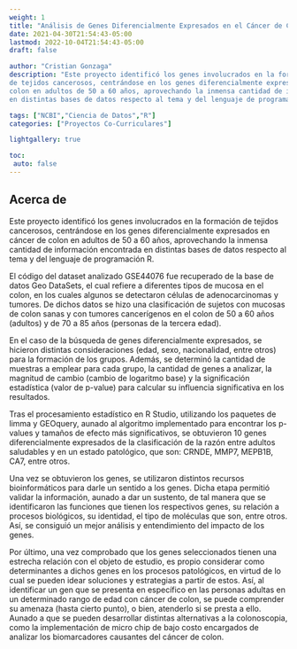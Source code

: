 ```yaml
---
weight: 1
title: "Análisis de Genes Diferencialmente Expresados en el Cáncer de Colón"
date: 2021-04-30T21:54:43-05:00
lastmod: 2022-10-04T21:54:43-05:00
draft: false

author: "Cristian Gonzaga"
description: "Este proyecto identificó los genes involucrados en la formación 
de tejidos cancerosos, centrándose en los genes diferencialmente expresados en cáncer de 
colon en adultos de 50 a 60 años, aprovechando la inmensa cantidad de información encontrada 
en distintas bases de datos respecto al tema y del lenguaje de programación R."

tags: ["NCBI","Ciencia de Datos","R"]
categories: ["Proyectos Co-Curriculares"]

lightgallery: true

toc:
 auto: false
---
```

<!--more-->

## Acerca de
Este proyecto identificó los genes involucrados en la formación 
de tejidos cancerosos, centrándose en los genes diferencialmente expresados en cáncer de 
colon en adultos de 50 a 60 años, aprovechando la inmensa cantidad de información encontrada 
en distintas bases de datos respecto al tema y del lenguaje de programación R.

El código del dataset analizado GSE44076 fue recuperado de la base de datos Geo DataSets, 
el cual refiere a diferentes tipos de mucosa en el colon, en los cuales algunos se 
detectaron células de adenocarcinomas y tumores. De dichos datos se hizo una 
clasificación de sujetos con mucosas de colon sanas y con tumores cancerígenos en el 
colon de 50 a 60 años (adultos) y de 70 a 85 años (personas de la tercera edad). 

En el caso de la búsqueda de genes diferencialmente expresados, se hicieron distintas consideraciones 
(edad, sexo, nacionalidad, entre otros) para la formación de los grupos. Además, se determinó la cantidad 
de muestras a emplear para cada grupo, la cantidad de genes a analizar, 
la magnitud de cambio (cambio de logaritmo base) y la significación estadística (valor de 
p-value) para calcular su influencia significativa en los resultados. 

Tras el procesamiento estadístico en R Studio, utilizando los paquetes de limma y GEOquery, 
aunado al algoritmo implementado para encontrar los p-values y tamaños de efecto más 
significativos, se obtuvieron 10 genes diferencialmente expresados de la clasificación 
de la razón entre adultos saludables y en un estado patológico, que son: CRNDE, MMP7, 
MEPB1B, CA7, entre otros.

Una vez se obtuvieron los genes, se utilizaron distintos recursos bioinformáticos para 
darle un sentido a los genes. Dicha etapa permitió validar la información, aunado a dar 
un sustento, de tal manera que se identificaron las funciones que tienen los respectivos 
genes, su relación a procesos biológicos, su identidad, el tipo de moléculas que son, 
entre otros. Así, se consiguió un mejor análisis y entendimiento del impacto de los 
genes.
 
Por último, una vez comprobado que los genes seleccionados tienen una estrecha relación 
con el objeto de estudio, es propio considerar como determinantes a dichos genes 
en los procesos patológicos, en virtud de lo cual se pueden idear soluciones 
y estrategias a partir de estos. Así, al identificar un gen que se presenta en 
específico en las personas adultas en un determinado rango de edad con cáncer de colon, 
se puede comprender su amenaza (hasta cierto punto), o bien, atenderlo si se presta a ello. 
Aunado a que se pueden desarrollar distintas alternativas a la colonoscopia, 
como la implementación de micro chip de bajo costo encargados de analizar los 
biomarcadores causantes del cáncer de colon.

